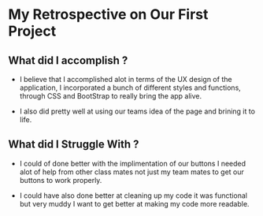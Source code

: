 # My Retrospective on Our First Project
## What did I accomplish ?
- I believe that I accomplished alot in terms of the UX design of the application, I incorporated a bunch of different styles and functions, through CSS and BootStrap to really bring the app alive.



- I also did pretty well at using our teams idea of the page and brining it to life.

## What did I Struggle With ?

- I could of done better with the implimentation of our buttons I needed alot of help from other class mates not just my team mates to get our buttons to work properly.

- I could have also done better at cleaning up my code it was functional but very muddy I want to get better at making my code more readable.




